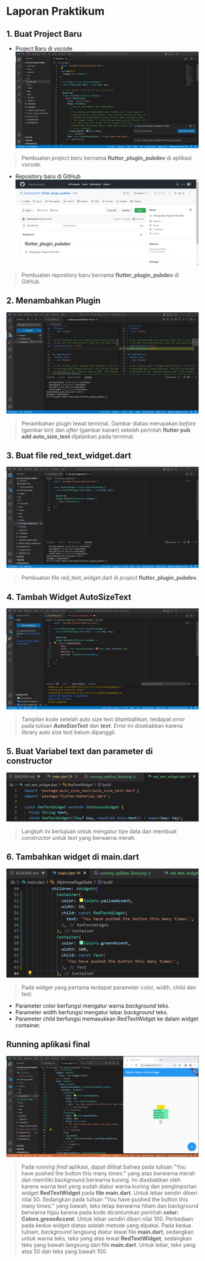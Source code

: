 # Laporan Praktikum

## 1. Buat Project Baru

- Project Baru di vscode
![Screenshot](images/projectbaru_flutter.png)
> Pembuatan _project baru_ bernama **flutter_plugin_pubdev** di aplikasi vscode.

- Repository baru di GitHub
![Screenshot](images/repository_pluginpubdev.png)
> Pembuatan repository baru bernama **flutter_plugin_pubdev** di GitHub.

## 2. Menambahkan Plugin
![Screenshot](images/auto_size_text.png)
> Penambahan plugin lewat terminal. Gambar diatas merupakan *before* (gambar kiri) dan *after* (gambar kanan) setelah perintah **flutter pub add auto_size_text** dijalankan pada terminal.

## 3. Buat file red_text_widget.dart
![Screenshot](images/red_text_widget.png)
> Pembuatan file red_text_widget.dart di _project_ **flutter_plugin_pubdev**.

## 4. Tambah Widget AutoSizeText
![Screenshot](images/error_auto_size_text.png)
> Tampilan kode setelah auto size text ditambahkan, terdapat *error* pada tulisan ***AutoSizeText*** dan ***text***. *Error* ini disebabkan karena library auto size text belum dipanggil.

## 5. Buat Variabel text dan parameter di constructor
![Screenshot](images/variabel_text.png)
> Langkah ini bertujuan untuk mengatur tipe data dan membuat _constructor_ untuk text yang berwarna merah.

## 6. Tambahkan widget di main.dart
![Screenshot](images/tambah_widget_main.dart.png)
> Pada widget yang pertama terdapat parameter color, width, child dan text.
- Parameter color berfungsi mengatur warna _background_ teks. 
- Parameter width berfungsi mengatur lebar _background_ teks.
- Parameter child berfungsi memasukkan RedTextWidget ke dalam widget container. 

## Running aplikasi final
![Screenshot](images/running_aplikasi_final.png)
> Pada _running final_ aplikasi, dapat dilihat bahwa pada tulisan "You have pushed the button this many times:" yang atas berwarna merah dan memiliki background berwarna kuning. Ini disebabkan oleh karena warna text yang sudah diatur warna kuning dan pengimportan widget **RedTextWidget** pada **file main.dart**. Untuk lebar sendiri diberi nilai 50. 
> Sedangkan pada tulisan "You have pushed the button this many times:" yang bawah, teks tetap berwarna hitam dan background berwarna hijau karena pada kode dicantumkan perintah **color: Colors.greenAccent**. Untuk lebar sendiri diberi nilai 100.
> Perbedaan pada kedua _widget_ diatas adalah metode yang dipakai. Pada kedua tulisan, _background_ langsung diatur lewat file **main.dart**, sedangkan untuk warna teks, teks yang atas lewat **RedTextWidget**, sedangkan teks yang bawah langsung dari file **main.dart**. Untuk lebar, teks yang atas 50 dan teks yang bawah 100. 